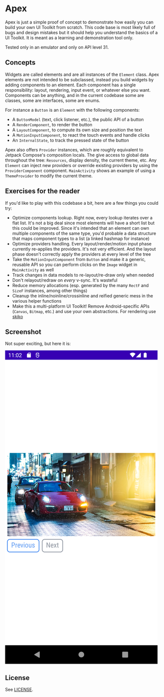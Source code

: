 # Apex

Apex is just a simple proof of concept to demonstrate how easily you can build your own UI Toolkit
from scratch. This code base is most likely full of bugs and design mistakes but it should help
you understand the basics of a UI Toolkit. It is meant as a learning and demonstration tool only.

Tested only in an emulator and only on API level 31.

## Concepts

Widgets are called elements and are all instances of the `Element` class. Apex elements are not
intended to be subclassed, instead you build widgets by adding components to an element. Each
component has a single responsibility: layout, rendering, input event, or whatever else you want.
Components can be anything, and in the current codebase some are classes, some are interfaces, some
are enums.

For instance a `Button` is an `Element` with the following components:

- A `ButtonModel` (text, click listener, etc.), the public API of a button
- A `RenderComponent`, to render the button
- A `LayoutComponent`, to compute its own size and position the text
- A `MotionInputComponent`, to react the touch events and handle clicks
- An `InternalState`, to track the pressed state of the button

Apex also offers `Provider` instances, which are roughly equivalent to Jetpack Compose's composition
locals. The give access to global data throughout the tree: `Resources`, display density, the
current theme, etc. Any `Element` can inject new providers or override existing providers by using
the `ProviderComponent` component. `MainActivity` shows an example of using a `ThemeProvider` to
modify the current theme.

## Exercises for the reader

If you'd like to play with this codebase a bit, here are a few things you could try:

- Optimize components lookup. Right now, every lookup iterates over a flat list. It's not a big deal
  since most elements will have a short list but this could be improved. Since it's intended that an
  element can own multiple components of the same type, you'd probable a data structure that maps
  component types to a list (a linked hashmap for instance)
- Optimize providers handling. Every layout/render/motion input phase currently re-applies the
  providers. It's not very efficient. And the layout phase doesn't correctly apply the providers at
  every level of the tree
- Take the `MotionInputComponent` from `Button` and make it a generic, reusable API so you can
  perform clicks on the `Image` widget in `MainActivity` as well
- Track changes in data models to re-layout/re-draw only when needed
- Don't relayout/redraw on *every* v-sync. It's wasteful
- Reduce memory allocations (esp. generated by the many `RectF` and `SizeF` instances, among
  other things)
- Cleanup the inline/noinline/crossinline and reified generic mess in the various helper functions
- Make this a multi-platform UI Toolkit! Remove Android-specific APIs (`Canvas`, `Bitmap`, etc.)
  and use your own abstractions. For rendering use [skiko](https://github.com/JetBrains/skiko)

## Screenshot

Not super exciting, but here it is:

![Apex demo: a photo centered on screen with two buttons below, Previous and Next](./assets/apex_demo.png)

## License

See [LICENSE](./LICENSE).
